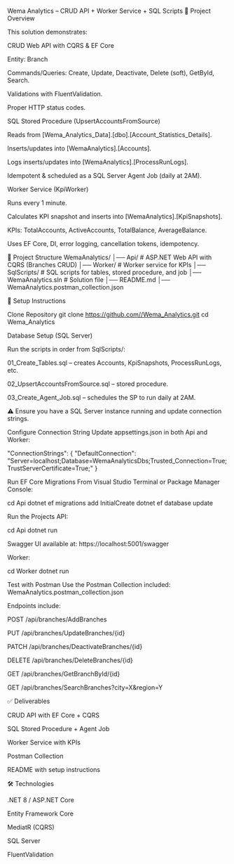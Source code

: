 Wema Analytics – CRUD API + Worker Service + SQL Scripts 📌 Project Overview

This solution demonstrates:

CRUD Web API with CQRS & EF Core

Entity: Branch

Commands/Queries: Create, Update, Deactivate, Delete (soft), GetById, Search.

Validations with FluentValidation.

Proper HTTP status codes.

SQL Stored Procedure (UpsertAccountsFromSource)

Reads from [Wema_Analytics_Data].[dbo].[Account_Statistics_Details].

Inserts/updates into [WemaAnalytics].[Accounts].

Logs inserts/updates into [WemaAnalytics].[ProcessRunLogs].

Idempotent & scheduled as a SQL Server Agent Job (daily at 2AM).

Worker Service (KpiWorker)

Runs every 1 minute.

Calculates KPI snapshot and inserts into [WemaAnalytics].[KpiSnapshots].

KPIs: TotalAccounts, ActiveAccounts, TotalBalance, AverageBalance.

Uses EF Core, DI, error logging, cancellation tokens, idempotency.

📂 Project Structure WemaAnalytics/ │── Api/ # ASP.NET Web API with CQRS (Branches CRUD) │── Worker/ # Worker service for KPIs │── SqlScripts/ # SQL scripts for tables, stored procedure, and job │── WemaAnalytics.sln # Solution file │── README.md │── WemaAnalytics.postman_collection.json

🚀 Setup Instructions

Clone Repository git clone https://github.com//Wema_Analytics.git cd Wema_Analytics

Database Setup (SQL Server)

Run the scripts in order from SqlScripts/:

01_Create_Tables.sql – creates Accounts, KpiSnapshots, ProcessRunLogs, etc.

02_UpsertAccountsFromSource.sql – stored procedure.

03_Create_Agent_Job.sql – schedules the SP to run daily at 2AM.

⚠️ Ensure you have a SQL Server instance running and update connection strings.

Configure Connection String
Update appsettings.json in both Api and Worker:

"ConnectionStrings": { "DefaultConnection": "Server=localhost;Database=WemaAnalyticsDbs;Trusted_Connection=True;TrustServerCertificate=True;" }

Run EF Core Migrations
From Visual Studio Terminal or Package Manager Console:

cd Api dotnet ef migrations add InitialCreate dotnet ef database update

Run the Projects
API:

cd Api dotnet run

Swagger UI available at: https://localhost:5001/swagger

Worker:

cd Worker dotnet run

Test with Postman
Use the Postman Collection included: WemaAnalytics.postman_collection.json

Endpoints include:

POST /api/branches/AddBranches

PUT /api/branches/UpdateBranches/{id}

PATCH /api/branches/DeactivateBranches/{id}

DELETE /api/branches/DeleteBranches/{id}

GET /api/branches/GetBranchById/{id}

GET /api/branches/SearchBranches?city=X&region=Y

✅ Deliverables

CRUD API with EF Core + CQRS

SQL Stored Procedure + Agent Job

Worker Service with KPIs

Postman Collection

README with setup instructions

🛠 Technologies

.NET 8 / ASP.NET Core

Entity Framework Core

MediatR (CQRS)

SQL Server

FluentValidation
